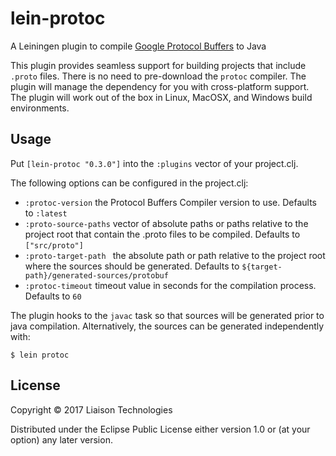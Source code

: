 # lein-protoc

A Leiningen plugin to compile [Google Protocol Buffers](https://developers.google.com/protocol-buffers/) to Java

This plugin provides seamless support for building projects that include `.proto` files. There
is no need to pre-download the `protoc` compiler. The plugin will manage the dependency for you
with cross-platform support. The plugin will work out of the box in Linux, MacOSX, and Windows
build environments.

## Usage

Put `[lein-protoc "0.3.0"]` into the `:plugins` vector of your project.clj.

The following options can be configured in the project.clj:

- `:protoc-version` the Protocol Buffers Compiler version to use. Defaults to `:latest`
- `:proto-source-paths` vector of absolute paths or paths relative to the project root that contain the .proto files to be compiled. Defaults to `["src/proto"]`
- `:proto-target-path ` the absolute path or path relative to the project root where the sources should be generated. Defaults to `${target-path}/generated-sources/protobuf`
- `:protoc-timeout` timeout value in seconds for the compilation process. Defaults to `60`

The plugin hooks to the `javac` task so that sources will be generated prior to java compilation.
Alternatively, the sources can be generated independently with:

    $ lein protoc

## License

Copyright © 2017 Liaison Technologies

Distributed under the Eclipse Public License either version 1.0 or (at
your option) any later version.
